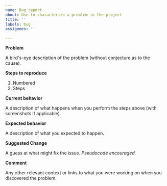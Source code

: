 ```yaml
---
name: Bug report
about: Use to characterize a problem in the project
title: ''
labels: bug
assignees: ''

---
```


**Problem**

A bird's-eye description of the problem (without conjecture as to the cause).

**Steps to reproduce**

1. Numbered
2. Steps

**Current behavior**

A description of what happens when you perform the steps above (with screenshots if applicable).

**Expected behavior**

A description of what you expected to happen.

**Suggested Change**

A guess at what might fix the issue.  *Pseudocode encouraged.*

**Comment**

Any other relevant context or links to what you were working on when you discovered the problem.

